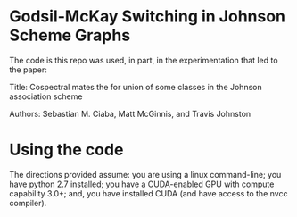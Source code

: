 # Godsil-McKay Switching in Johnson Scheme Graphs

The code is this repo was used, in part, in the experimentation that led to the paper:

Title: Cospectral mates the for union of some classes in the Johnson association scheme

Authors: Sebastian M. Ciaba, Matt McGinnis, and Travis Johnston


# Using the code

The directions provided assume:
	you are using a linux command-line;
	you have python 2.7 installed;
	you have a CUDA-enabled GPU with compute capability 3.0+;
	and, you have installed CUDA (and have access to the nvcc compiler).




